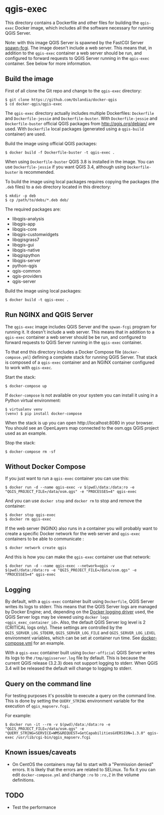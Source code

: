 # qgis-exec

This directory contains a Dockerfile and other files for building the `qgis-exec` Docker image,
which includes all the software necessary for running QGIS Server.

Note: with this image QGIS Server is spawned by the FastCGI Server [spawn-fcgi](https://github.com/lighttpd/spawn-fcgi). The image doesn't include a web server. This means that, in addition to the `qgis-exec` container a web server should be run, and configured to forward requests to QGIS Server running in the `qgis-exec` container. See below for more information.

## Build the image

First of all clone the Git repo and change to the `qgis-exec` directory:

```shell
$ git clone https://github.com/Oslandia/docker-qgis
$ cd docker-qgis/qgis-exec
```

The `qgis-exec` directory actually includes multiple Dockerfiles: `Dockerfile` and
`Dockerfile-jessie` and `Dockerfile-buster`.  With `Dockerfile-jessie` and `Dockerfile-buster`
official QGIS packages from http://qgis.org/debian/ are used.  With `Dockerfile` local packages
(generated using a `qgis-build` container) are used.

Build the image using official QGIS packages:

```shell
$ docker build -f Dockerfile-buster -t qgis-exec .
```

When using `Dockerfile-buster` QGIS 3.8 is installed in the image. You can use `Dockerfile-jessie`
if you want QGIS 3.4, although using `Dockerfile-buster` is recommended.

To build the image using local packages requires copying the packages (the `.deb` files) to a `deb`
directory located in this directory:

```shell
$ mkdir -p deb
$ cp /path/to/debs/*.deb deb/
```

The required packages are:

- libqgis-analysis
- libqgis-app
- libqgis-core
- libqgis-customwidgets
- libqgisgrass7
- libqgis-gui
- libqgis-native
- libqgispython
- libqgis-server
- python-qgis
- qgis-common
- qgis-providers
- qgis-server

Build the image using local packages:

```shell
$ docker build -t qgis-exec .
```

## Run NGINX and QGIS Server

The `qgis-exec` image includes QGIS Server and the `spwan-fcgi` program for running it. It doesn't
include a web server. This means that in addition to a `qgis-exec` container a web server should be
be run, and configured to forward requests to QGIS Server running in the `qgis-exec` container.

To that end this directory includes a Docker Compose file (`docker-compose.yml`) defining a complete
stack for running QGIS Server. That stack is composed of a `qgis-exec` container and an NGINX
container configured to work with `qgis-exec`.

Start the stack:

```shell
$ docker-compose up
```

If `docker-compose` is not available on your system you can install it using in a Python
virtual environment:

```shell
$ virtualenv venv
(venv) $ pip install docker-compose
```

When the stack is up you can open http://localhost:8080 in your browser. You should see
an OpenLayers map connected to the osm.qgs QGIS project used as an example.

Stop the stack:

```shell
$ docker-compose rm -sf
```

## Without Docker Compose

If you just want to run a `qgis-exec` container you can use this:

```shell
$ docker run -d --name qgis-exec -v $(pwd)/data:/data:ro -e "QGIS_PROJECT_FILE=/data/osm.qgs" -e "PROCESSES=4" qgis-exec
```

And you can use `docker stop` and `docker rm` to stop and remove the container:

```shell
$ docker stop qgis-exec
$ docker rm qgis-exec
```

If the web server (NGINX) also runs in a container you will probably want to create a specific
Docker network for the web server and `qgis-exec` containers to be able to communicate :

```shell
$ docker network create qgis
```

And this is how you can make the `qgis-exec` container use that network:

```shell
$ docker run -d --name qgis-exec --network=qgis -v $(pwd)/data:/data:ro -e "QGIS_PROJECT_FILE=/data/osm.qgs" -e "PROCESSES=4" qgis-exec
```

## Logging

By default, with a `qgis-exec` container built using `Dockerfile`, QGIS Server writes its logs to
stderr. This means that the QGIS Server logs are managed by Docker Engine; and, depending on the
[Docker logging driver](https://docs.docker.com/config/containers/logging/configure/) used, the QGIS
Server logs may be viewed using `docker logs <qgis_exec_container_id>`. Also, the default QGIS
Server log level is 2 (CRITICAL logs only). These settings are controlled by the
`QGIS_SERVER_LOG_STDERR`, `QGIS_SERVER_LOG_FILE` and `QGIS_SERVER_LOG_LEVEL` environment variables,
which can be set at container run time. See [docker-compose.yml](docker-compose.yml) for an example.

With a `qgis-exec` container built using `Docker-official` QGIS Server writes its logs to the
`/tmp/qgisserver.log` file by default. This is because the current QGIS release (3.2.3) does not
support logging to stderr. When QGIS 3.4 will be released the default will change to logging to
stderr.

## Query on the command line

For testing purposes it's possible to execute a query on the command line. This is done by setting
the `QUERY_STRING` environment variable for the execution of `qgis_mapserv.fcgi`.

For example:

```shell
$ docker run -it --rm -v $(pwd)/data:/data:ro -e "QGIS_PROJECT_FILE=/data/osm.qgs" -e "QUERY_STRING=SERVICE=WMS&REQUEST=GetCapabilities&VERSION=1.3.0" qgis-exec /usr/lib/cgi-bin/qgis_mapserv.fcgi
```

## Known issues/caveats

* On CentOS the containers may fail to start with a "Permission denied" errors. It is likely that
  the errors are related to SELinux. To fix it you can edit `docker-compose.yml` and change `:ro` to
  `:ro,Z` in the volume definitions.

## TODO

* Test the performance

